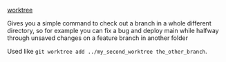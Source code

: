 [worktree](https://fev.al/posts/git-worktree/ )

Gives you a simple command to check out a branch in a whole different directory, so for example you can fix a bug and deploy main while halfway through unsaved changes on a feature branch in another folder

Used like `git worktree add ../my_second_worktree the_other_branch`. 